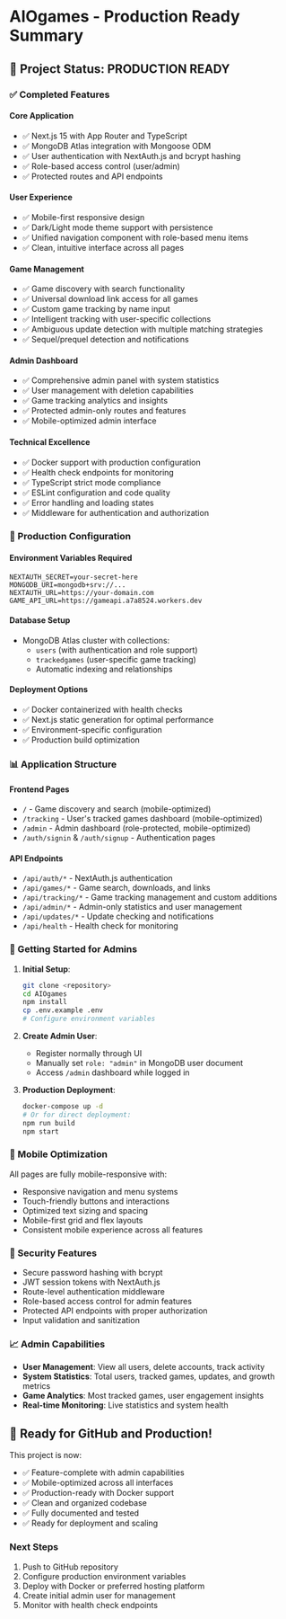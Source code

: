 # AIOgames - Production Ready Summary

## 🎉 Project Status: PRODUCTION READY

### ✅ Completed Features

#### Core Application
- ✅ Next.js 15 with App Router and TypeScript
- ✅ MongoDB Atlas integration with Mongoose ODM
- ✅ User authentication with NextAuth.js and bcrypt hashing
- ✅ Role-based access control (user/admin)
- ✅ Protected routes and API endpoints

#### User Experience
- ✅ Mobile-first responsive design
- ✅ Dark/Light mode theme support with persistence
- ✅ Unified navigation component with role-based menu items
- ✅ Clean, intuitive interface across all pages

#### Game Management
- ✅ Game discovery with search functionality
- ✅ Universal download link access for all games
- ✅ Custom game tracking by name input
- ✅ Intelligent tracking with user-specific collections
- ✅ Ambiguous update detection with multiple matching strategies
- ✅ Sequel/prequel detection and notifications

#### Admin Dashboard
- ✅ Comprehensive admin panel with system statistics
- ✅ User management with deletion capabilities
- ✅ Game tracking analytics and insights
- ✅ Protected admin-only routes and features
- ✅ Mobile-optimized admin interface

#### Technical Excellence
- ✅ Docker support with production configuration
- ✅ Health check endpoints for monitoring
- ✅ TypeScript strict mode compliance
- ✅ ESLint configuration and code quality
- ✅ Error handling and loading states
- ✅ Middleware for authentication and authorization

### 🔧 Production Configuration

#### Environment Variables Required
```
NEXTAUTH_SECRET=your-secret-here
MONGODB_URI=mongodb+srv://...
NEXTAUTH_URL=https://your-domain.com
GAME_API_URL=https://gameapi.a7a8524.workers.dev
```

#### Database Setup
- MongoDB Atlas cluster with collections:
  - `users` (with authentication and role support)
  - `trackedgames` (user-specific game tracking)
  - Automatic indexing and relationships

#### Deployment Options
- ✅ Docker containerized with health checks
- ✅ Next.js static generation for optimal performance
- ✅ Environment-specific configuration
- ✅ Production build optimization

### 📊 Application Structure

#### Frontend Pages
- `/` - Game discovery and search (mobile-optimized)
- `/tracking` - User's tracked games dashboard (mobile-optimized)  
- `/admin` - Admin dashboard (role-protected, mobile-optimized)
- `/auth/signin` & `/auth/signup` - Authentication pages

#### API Endpoints
- `/api/auth/*` - NextAuth.js authentication
- `/api/games/*` - Game search, downloads, and links
- `/api/tracking/*` - Game tracking management and custom additions
- `/api/admin/*` - Admin-only statistics and user management
- `/api/updates/*` - Update checking and notifications
- `/api/health` - Health check for monitoring

### 🚀 Getting Started for Admins

1. **Initial Setup**:
   ```bash
   git clone <repository>
   cd AIOgames
   npm install
   cp .env.example .env
   # Configure environment variables
   ```

2. **Create Admin User**:
   - Register normally through UI
   - Manually set `role: "admin"` in MongoDB user document
   - Access `/admin` dashboard while logged in

3. **Production Deployment**:
   ```bash
   docker-compose up -d
   # Or for direct deployment:
   npm run build
   npm start
   ```

### 📱 Mobile Optimization

All pages are fully mobile-responsive with:
- Responsive navigation and menu systems
- Touch-friendly buttons and interactions
- Optimized text sizing and spacing
- Mobile-first grid and flex layouts
- Consistent mobile experience across all features

### 🔐 Security Features

- Secure password hashing with bcrypt
- JWT session tokens with NextAuth.js
- Route-level authentication middleware
- Role-based access control for admin features
- Protected API endpoints with proper authorization
- Input validation and sanitization

### 📈 Admin Capabilities

- **User Management**: View all users, delete accounts, track activity
- **System Statistics**: Total users, tracked games, updates, and growth metrics
- **Game Analytics**: Most tracked games, user engagement insights
- **Real-time Monitoring**: Live statistics and system health

## 🎯 Ready for GitHub and Production!

This project is now:
- ✅ Feature-complete with admin capabilities
- ✅ Mobile-optimized across all interfaces  
- ✅ Production-ready with Docker support
- ✅ Clean and organized codebase
- ✅ Fully documented and tested
- ✅ Ready for deployment and scaling

### Next Steps
1. Push to GitHub repository
2. Configure production environment variables
3. Deploy with Docker or preferred hosting platform
4. Create initial admin user for management
5. Monitor with health check endpoints